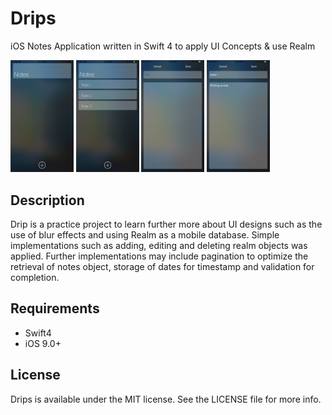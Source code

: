 # Drips
iOS Notes Application written in Swift 4 to apply UI Concepts &amp; use Realm

<img src="https://github.com/jnkfong/Drips/blob/master/img/a.png" width="20%"> <img src="https://github.com/jnkfong/Drips/blob/master/img/b.png" width="20%"> <img src="https://github.com/jnkfong/Drips/blob/master/img/c.jpg" width="20%"> <img src="https://github.com/jnkfong/Drips/blob/master/img/d.jpg" width="20%">

## Description
Drip is a practice project to learn further more about UI designs such as the use of blur effects and using Realm as a mobile database. Simple implementations such as adding, editing and deleting realm objects was applied. Further implementations may include pagination to optimize the retrieval of notes object, storage of dates for timestamp and validation for completion. 

## Requirements
- Swift4
- iOS 9.0+

## License
Drips is available under the MIT license. See the LICENSE file for more info.

